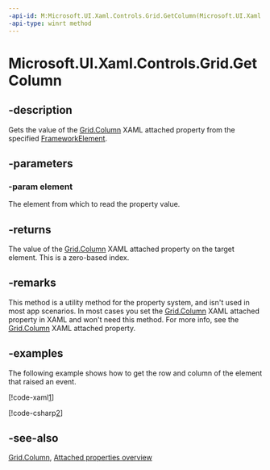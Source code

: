 ```yaml
---
-api-id: M:Microsoft.UI.Xaml.Controls.Grid.GetColumn(Microsoft.UI.Xaml.FrameworkElement)
-api-type: winrt method
---
```


<!-- Method syntax
public int GetColumn(Windows.UI.Xaml.FrameworkElement element)
-->

# Microsoft.UI.Xaml.Controls.Grid.GetColumn

## -description
Gets the value of the [Grid.Column](grid_column.md) XAML attached property from the specified [FrameworkElement](../microsoft.ui.xaml/frameworkelement.md).

## -parameters
### -param element
The element from which to read the property value.

## -returns
The value of the [Grid.Column](grid_column.md) XAML attached property on the target element. This is a zero-based index.

## -remarks
This method is a utility method for the property system, and isn't used in most app scenarios. In most cases you set the [Grid.Column](grid_column.md) XAML attached property in XAML and won't need this method. For more info, see the [Grid.Column](grid_column.md) XAML attached property.

## -examples
The following example shows how to get the row and column of the element that raised an event.

[!code-xaml[1](../microsoft.ui.xaml.controls.primitives/code/GridGetSet/csharp/Page.xaml#Snippet1)]

[!code-csharp[2](../microsoft.ui.xaml.controls.primitives/code/GridGetSet/csharp/Page.xaml.cs#Snippet2)]

## -see-also

[Grid.Column](grid_column.md), [Attached properties overview](/windows/uwp/xaml-platform/attached-properties-overview)
